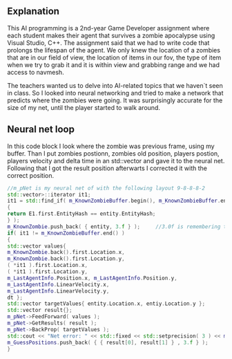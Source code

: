 ## Explanation

This AI programming is a 2nd-year Game Developer assignment where each student makes their agent that survives a zombie apocalypse using Visual Studio, C++. The assignment said that we had to write code that prolongs the lifespan of the agent. We only knew the location of a zombies that are in our field of view, the location of items in our fov, the type of item when we try to grab it and it is within view and grabbing range and we had access to navmesh.

The teachers wanted us to delve into AI-related topics that we haven`t seen in class. So I looked into neural networking and tried to make a network that predicts where the zombies were going. It was surprisingly accurate for the size of my net, until the player started to walk around.

## Neural net loop

In this code block I look where the zombie was previous frame, using my buffer. Than I put zombies postionn, zombies old position, players postion, players velocity and delta time in an std::vector and gave it to the neural net. Following that I got the result position afterwarts I corrected it with the correct position.
```cpp
//m_pNet is my neural net of with the following layout 9-8-8-8-2
std::vector>::iterator it1;
it1 = std::find_if( m_KnownZombieBuffer.begin(), m_KnownZombieBuffer.end(), [&entity]( const std::pair& E1 )
{
return E1.first.EntityHash == entity.EntityHash;
} );
m_KnownZombie.push_back( { entity, 3.f } );     //3.0f is remembering the zombies for 3 seconds, than position can be off
if( it1 != m_KnownZombieBuffer.end() )
{
std::vector values{
m_KnownZombie.back().first.Location.x,
m_KnownZombie.back().first.Location.y,
( *it1 ).first.Location.x,
( *it1 ).first.Location.y,
m_LastAgentInfo.Position.x, m_LastAgentInfo.Position.y,
m_LastAgentInfo.LinearVelocity.x,
m_LastAgentInfo.LinearVelocity.y,
dt };
std::vector targetValues{ entity.Location.x, entiy.Location.y };
std::vector result{};
m_pNet->FeedForward( values );
m_pNet->GetResults( result );
m_pNet->BackProp( targetValues );
std::cout << "Net error: " << std::fixed << std::setprecision( 3 ) << m_pNet->GetRecentAverageError() << '\n';
m_GuessPositions.push_back( { { result[0], result[1] } , 3.f } );
}
```
